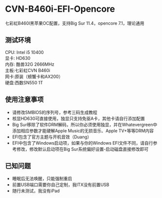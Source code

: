 # CVN-B460i-EFI-Opencore
 七彩虹B460I黑苹果OC配置，支持Big Sur 11.4，opencore 7.1，理论通用
## 测试环境
CPU: Intel i5 10400  
显卡: HD630  
内存: 酷兽32G 2666MHz  
主板:七彩虹CVN B460i  
网卡:原装（螃蟹卡和AX200）  
硬盘:西数SN550 1T  
## 使用注意事项
* 请修改SMBIOS的序列号，参考三码生成教程
* 核显HD630可直接使用，独显只支持免驱A卡，其他卡请自行添加配置
* Big Sur移除了软件DRM解码，所以你必须使用独显，并在Whatevergreen中添加相应参数才能硬解Apple Music的无损音乐、Apple TV+等等DRM内容
* EFI包含了官方主题与开机音效（Duang）
* EFI中包含了Windows启动项，如果与你的Windows EFI文件不同，请自行参考修改，修改默认启动项在Big Sur系统偏好设置-启动磁盘直接修改即可
## 已知问题
* 睡眠后无法唤醒，只能强制重启
* 前置USB端口需要你自己定制，我ITX没有前置USB
* 随行未测试，我没有iPad
